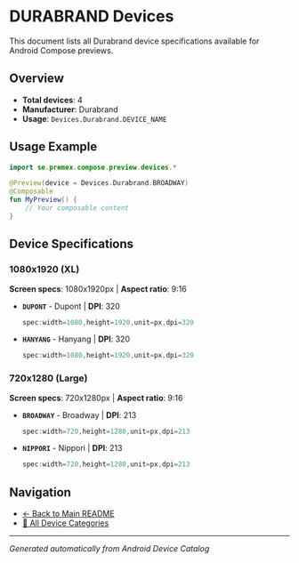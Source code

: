 # DURABRAND Devices

This document lists all Durabrand device specifications available for Android Compose previews.

## Overview

- **Total devices**: 4
- **Manufacturer**: Durabrand
- **Usage**: `Devices.Durabrand.DEVICE_NAME`

## Usage Example

```kotlin
import se.premex.compose.preview.devices.*

@Preview(device = Devices.Durabrand.BROADWAY)
@Composable
fun MyPreview() {
    // Your composable content
}
```

## Device Specifications

### 1080x1920 (XL)

**Screen specs**: 1080x1920px | **Aspect ratio**: 9:16

- **`DUPONT`** - Dupont | **DPI**: 320
  ```kotlin
  spec:width=1080,height=1920,unit=px,dpi=320
  ```

- **`HANYANG`** - Hanyang | **DPI**: 320
  ```kotlin
  spec:width=1080,height=1920,unit=px,dpi=320
  ```

### 720x1280 (Large)

**Screen specs**: 720x1280px | **Aspect ratio**: 9:16

- **`BROADWAY`** - Broadway | **DPI**: 213
  ```kotlin
  spec:width=720,height=1280,unit=px,dpi=213
  ```

- **`NIPPORI`** - Nippori | **DPI**: 213
  ```kotlin
  spec:width=720,height=1280,unit=px,dpi=213
  ```

## Navigation

- [← Back to Main README](../../README.md)
- [📱 All Device Categories](../README.md)

---
*Generated automatically from Android Device Catalog*
